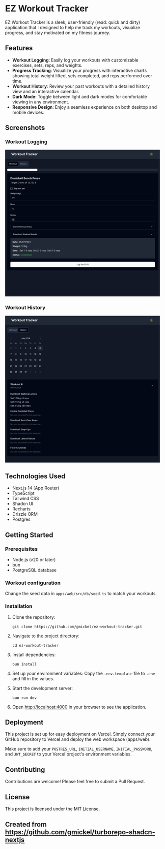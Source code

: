 # EZ Workout Tracker

EZ Workout Tracker is a sleek, user-friendly (read: quick and dirty) application that I designed to help me track my workouts, visualize progress, and stay motivated on my fitness journey.

## Features

- **Workout Logging**: Easily log your workouts with customizable exercises, sets, reps, and weights.
- **Progress Tracking**: Visualize your progress with interactive charts showing total weight lifted, sets completed, and reps performed over time.
- **Workout History**: Review your past workouts with a detailed history view and an interactive calendar.
- **Dark Mode**: Toggle between light and dark modes for comfortable viewing in any environment.
- **Responsive Design**: Enjoy a seamless experience on both desktop and mobile devices.

## Screenshots

### Workout Logging

![Workout Logging Screenshot](./images/log.png)

### Workout History

![Workout History Screenshot](./images/history.png)

## Technologies Used

- Next.js 14 (App Router)
- TypeScript
- Tailwind CSS
- Shadcn UI
- Recharts
- Drizzle ORM
- Postgres

## Getting Started

### Prerequisites

- Node.js (v20 or later)
- bun
- PostgreSQL database

### Workout configuration

Change the seed data in `apps/web/src/db/seed.ts` to match your workouts.

### Installation

1. Clone the repository:

   ```
   git clone https://github.com/gmickel/ez-workout-tracker.git
   ```

2. Navigate to the project directory:

   ```
   cd ez-workout-tracker
   ```

3. Install dependencies:

   ```
   bun install
   ```

4. Set up your environment variables:
   Copy the `.env.template` file to `.env` and fill in the values.

5. Start the development server:

   ```
   bun run dev
   ```

6. Open [http://localhost:4000](http://localhost:4000) in your browser to see the application.

## Deployment

This project is set up for easy deployment on Vercel. Simply connect your GitHub repository to Vercel and deploy the web workspace (apps/web).

Make sure to add your `POSTRES_URL`, `INITIAL_USERNAME`, `INITIAL_PASSWORD`, and `JWT_SECRET` to your Vercel project's environment variables.

## Contributing

Contributions are welcome! Please feel free to submit a Pull Request.

## License

This project is licensed under the MIT License.

## Created from https://github.com/gmickel/turborepo-shadcn-nextjs
